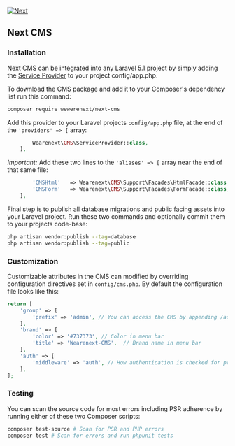 [![Next](https://raw.githubusercontent.com/we-were-next/next-cms/master/logo-next-74x28.png)](https://github.com/we-were-next)

## Next CMS

### Installation

Next CMS can be integrated into any Laravel 5.1 project by simply adding the [Service Provider](https://laravel.com/docs/5.1/packages#service-providers) to your project config/app.php.

To download the CMS package and add it to your Composer's dependency list run this command:

```sh
composer require wewerenext/next-cms
```

Add this provider to your Laravel projects `config/app.php` file, at the end of the `'providers' => [` array:

```php
        Wearenext\CMS\ServiceProvider::class,
    ],
```

*Important:* Add these two lines to the `'aliases' => [` array near the end of that same file:

```php
        'CMSHtml'   => Wearenext\CMS\Support\Facades\HtmlFacade::class,
        'CMSForm'   => Wearenext\CMS\Support\Facades\FormFacade::class,
    ],
```

Final step is to publish all database migrations and public facing assets into your Laravel project. Run these two commands and optionally commit them to your projects code-base:

```sh
php artisan vendor:publish --tag=database
php artisan vendor:publish --tag=public
```

### Customization

Customizable attributes in the CMS can modified by overriding configuration directives set in `config/cms.php`. By default the configuration file looks like this:

```php
return [
    'group' => [
        'prefix' => 'admin', // You can access the CMS by appending /admin to your projects URL
    ],
    'brand' => [
        'color' => '#737373', // Color in menu bar
        'title' => 'Wearenext-CMS',  // Brand name in menu bar
    ],
    'auth' => [
        'middleware' => 'auth', // How authentication is checked for protected routes
    ],
];
```

### Testing

You can scan the source code for most errors including PSR adherence by running either of these two Composer scripts:

```sh
composer test-source # Scan for PSR and PHP errors
composer test # Scan for errors and run phpunit tests
```
